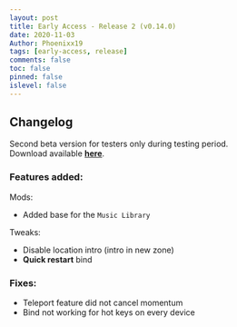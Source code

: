 ```yaml
---
layout: post
title: Early Access - Release 2 (v0.14.0)
date: 2020-11-03
Author: Phoenixx19
tags: [early-access, release]
comments: false
toc: false
pinned: false
islevel: false
---
```


## Changelog

Second beta version for testers only during testing period.<br>
Download available [**here**](https://github.com/Phoenixx19/JumpKingPlus/releases/tag/v0.14.0).
<!-- more -->

### Features added:

Mods:
- Added base for the `Music Library`

Tweaks:
- Disable location intro (intro in new zone)
- **Quick restart** bind


### Fixes:

- Teleport feature did not cancel momentum
- Bind not working for hot keys on every device
